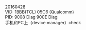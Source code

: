 20160428</br>
VID: 1BBB(TCL)   05C6 (Qualcomm)</br>
PID: 9008 Diag   900E Diag</br>
手机和PC上（device manager）check
